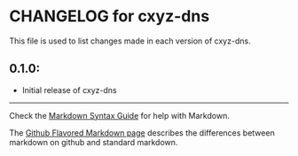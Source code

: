 # CHANGELOG for cxyz-dns

This file is used to list changes made in each version of cxyz-dns.

## 0.1.0:

* Initial release of cxyz-dns

- - - 
Check the [Markdown Syntax Guide](http://daringfireball.net/projects/markdown/syntax) for help with Markdown.

The [Github Flavored Markdown page](http://github.github.com/github-flavored-markdown/) describes the differences between markdown on github and standard markdown.
